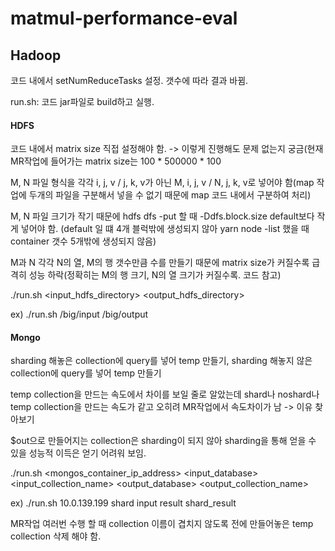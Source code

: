 # matmul-performance-eval

## Hadoop

코드 내에서 setNumReduceTasks 설정. 갯수에 따라 결과 바뀜.

run.sh: 코드 jar파일로 build하고 실행.

#### HDFS

코드 내에서 matrix size 직접 설정해야 함. -> 이렇게 진행해도 문제 없는지 궁금(현재 MR작업에 들어가는 matrix size는 100 * 500000 * 100

M, N 파일 형식을 각각 i, j, v / j, k, v가 아닌 M, i, j, v / N, j, k, v로 넣어야 함(map 작업에 두개의 파일을 구분해서 넣을 수 없기 때문에 map 코드 내에서 구분하여 처리) 

M, N 파일 크기가 작기 때문에 hdfs dfs -put 할 때 -Ddfs.block.size default보다 작게 넣어야 함. (default 일 떄 4개 블럭밖에 생성되지 않아 yarn node -list 했을 때 container 갯수 5개밖에 생성되지 않음)

M과 N 각각 N의 열, M의 행 갯수만큼 수를 만들기 때문에 matrix size가 커질수록 급격히 성능 하락(정확히는 M의 행 크기, N의 열 크기가 커질수록. 코드 참고) 


./run.sh <input_hdfs_directory> <output_hdfs_directory>

ex) ./run.sh /big/input /big/output

#### Mongo

sharding 해놓은 collection에 query를 넣어 temp 만들기, sharding 해놓지 않은 collection에 query를 넣어 temp 만들기

temp collection을 만드는 속도에서 차이를 보일 줄로 알았는데 shard나 noshard나 temp collection을 만드는 속도가 같고 오히려 MR작업에서 속도차이가 남 -> 이유 찾아보기

$out으로 만들어지는 collection은 sharding이 되지 않아 sharding을 통해 얻을 수 있을 성능적 이득은 얻기 어려워 보임.


./run.sh <mongos_container_ip_address> <input_database> <input_collection_name> <output_database> <output_collection_name>

ex) ./run.sh 10.0.139.199 shard input result shard_result

MR작업 여러번 수행 할 때 collection 이름이 겹치지 않도록 전에 만들어놓은 temp collection 삭제 해야 함. 
